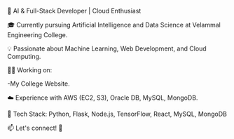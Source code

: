 🚀 AI & Full-Stack Developer | Cloud Enthusiast

🎓 Currently pursuing Artificial Intelligence and Data Science at Velammal Engineering College.

💡 Passionate about Machine Learning, Web Development, and Cloud Computing.

👨‍💻 Working on:

-My College Website.

☁️ Experience with AWS (EC2, S3), Oracle DB, MySQL, MongoDB.

🔧 Tech Stack: Python, Flask, Node.js, TensorFlow, React, MySQL, MongoDB

📫 Let's connect! 🚀

